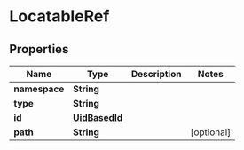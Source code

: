 

# LocatableRef


## Properties

| Name | Type | Description | Notes |
|------------ | ------------- | ------------- | -------------|
|**namespace** | **String** |  |  |
|**type** | **String** |  |  |
|**id** | [**UidBasedId**](UidBasedId.md) |  |  |
|**path** | **String** |  |  [optional] |



